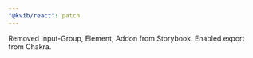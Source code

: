 ```yaml
---
"@kvib/react": patch
---
```


Removed Input-Group, Element, Addon from Storybook. Enabled export from Chakra.
